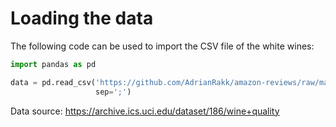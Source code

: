 # Loading the data
The following code can be used to import the CSV file of the white wines:

```python
import pandas as pd

data = pd.read_csv('https://github.com/AdrianRakk/amazon-reviews/raw/main/original/winequality-white.csv',
                   sep=';')
```

Data source: https://archive.ics.uci.edu/dataset/186/wine+quality
